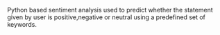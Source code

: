 Python based sentiment analysis used to predict whether the statement given by user is positive,negative or neutral using a predefined set of keywords.

